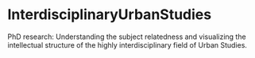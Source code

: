 # InterdisciplinaryUrbanStudies
PhD research: Understanding the subject relatedness and visualizing the intellectual structure of the highly interdisciplinary field of Urban Studies.
